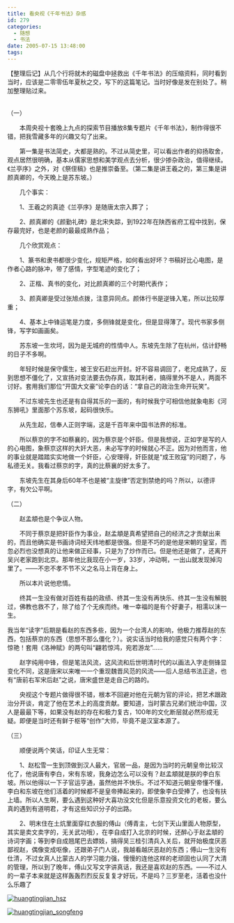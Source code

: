 ```yaml
---
title: 看央视《千年书法》杂感
id: 279
categories:
  - 随想
  - 书法
date: 2005-07-15 13:48:00
tags:
---
```


<span class="Apple-style-span" style="color:rgb(68,68,68);line-height:25px;font-family:Verdana;font-size:14px;"><div style="word-break:break-all;word-wrap:break-word;"><span class="Apple-style-span" style="font-size:14px;"><div style="word-break:break-all;word-wrap:break-word;">【整理后记】从几个行将就木的磁盘中拯救出《千年书法》的压缩资料，同时看到当时，应该是二零零伍年夏秋之交，写下的这篇笔记。当时好像是发在别处了。稍加整理贴过来。</div><div style="word-break:break-all;word-wrap:break-word;"> </div>

（一）

　　本周央视十套晚上九点的探索节目播放8集专题片《千年书法》，制作得很不错，把我雪藏多年的兴趣又勾了出来。

　　第一集是书法简史，大都是熟的。不过从简史里，可以看出作者的抑扬取舍，观点居然很明确，基本从儒家思想和美学观点去分析，很少掺杂政治，值得继续。《兰亭序》之外，对《祭侄稿》也是推崇备至。（第二集是讲王羲之的，第三集是讲颜真卿的，今天晚上是苏东坡。）

　　几个事实：

　　1、王羲之的真迹《兰亭序》是随唐太宗入葬了；

　　2、颜真卿的《颜勤礼碑》是北宋失踪，到1922年在陕西省府工程中找到，保存最完好，也是老颜的最最成熟作品；

　　几个欣赏观点：

　　1、篆书和隶书都很少变化，规矩严格，如何看出好坏？书稿好比心电图，是作者心路的脉冲，带了感情，字型笔迹的变化了；

　　2、正楷、真书的变化，对比颜真卿的三个时期代表作；

　　3、颜真卿是受过张旭点拨，注意异同点。颜体行书是逆锋入笔，所以比较厚重；

　　4、基本上中锋运笔是力度，多侧锋就是变化，但是显得薄了。现代书家多侧锋，写字如画画矣。

　　苏东坡一生坎坷，因为是无城府的性情中人。东坡先生除了在杭州，估计舒畅的日子不多啊。

　　年轻时候是保守儒生，被王安石赶出开封。好不容易调回了，老兄成熟了，反到思想不僵化了，又宣扬对变法要去伪存真，取其利者，搞得里外不是人，两面不讨好。套用我们那位“开国大文豪”论李白的话：“拿自己的政治生命开玩笑”。

　　不过东坡先生也还是有自得其乐的一面的，有时候我宁可相信他就象电影《河东狮吼》里面那个苏东坡，起码很快乐。

　　从先生起，信奉人正则字端，这是千百年来中国书法界的标准。

　　所以蔡京的字不如蔡襄的，因为蔡京是个奸臣。但是我想说，正如字是写的人的心电图，象蔡京这样的大奸大恶，未必写字的时候就心不正。因为对他而言，他的事业就是踏踏实实地做一个奸臣，心安理得，奸臣就是“成王败寇”的问题了，与私德无关。我看过蔡京的字，真的比蔡襄的好太多了。

　　东坡先生在其身后60年不也是被“主旋律”否定到禁绝的吗？所以，以德评字，有欠公平啊。

（二）

　　赵孟頫也是个争议人物。

　　不同于蔡京是把奸臣作为事业，赵孟頫是真希望把自己的经济之才贡献出来的，而且他确实是书画诗词经天纬地都是很强。但是不巧的是他是宋朝的皇室，而忽必烈也没想真的让他来做正经事，只是为了炒作而已。但是他还是做了，还离开吴兴老家跑到北京。那年他比我现在小一岁，33岁，冲动啊，一出山就发现掉沟里了。——不忠不孝不节不义之名马上背在身上。

　　所以本片说他悲情。

　　终其一生没有做对百姓有益的政绩、终其一生没有再快乐、终其一生没有解脱过，佛教也救不了，除了给了个无疾而终。唯一幸福的是有个好妻子，相濡以沫一生。

我当年“读字”后期是看赵的东西多些，因为一个台湾人的影响，他极力推荐赵的东西，包括蔡京的东西（思想不那么僵化？）。说实话当时给我的感觉只有两个字：惊艳！套用《洛神赋》的两句叫“翩若惊鸿，宛若游龙”……

　　赵字纯用中锋，但是笔法风流，这风流和后世明清时代的以画法入字走侧锋显变化不同，这是唐宋以来唯一一个重现魏晋风范的风流——后人总结书法正途，也有“唐前右军宋后赵”之说，唐宋盛世是走自己的路的。

　　央视这个专题片做得很不错，根本不回避对他在元朝为官的评论，把艺术跟政治分开谈，肯定了他在艺术上的高度贡献。要知道，当时蒙古兄弟们统治中国，汉人是最最下等，如果没有赵的存在和极力复古，100年的文化断层就必然形成无疑。即便是当时还有鲜于枢等“创作”大师，毕竟不是汉室本源了。

（三）

　　顺便说两个笑话，印证人生无常：

　　1、赵松雪一生到顶做到汉人最大，官居一品，是因为当时的元朝皇帝比较汉化了，他说唐有李白，宋有东坡，我身边怎么可以没有？赵孟頫就是朕的李白东坡。所以他得以一下子官运亨通，虽然他并不快乐。不过不知道元朝皇帝懂不懂，李白和东坡在他们活着的时候都不是皇帝捧起来的，即使象李白受捧了，也没有扶上墙。所以人生啊，要么遇到这种好大喜功没文化但是乐意投资文化的老板，要么真的遇到有道明君，才有这些知识分子的出路。

　　2、明末住在土炕里面穿红衣服的傅山（傅青主，七剑下天山里面人物原型，其实是卖文卖字的，无关武功哦），在李自成打入北京的时候，还醉心于赵孟頫的诗词字画；等到李自成翘尾巴去嫖妓，搞得吴三桂引清兵入关后，就开始极度厌恶鄙视赵，偶像变成呕像，还跟弟子门人说，我越看越厌恶赵的东西；傅山一生没有仕清，不过女真人比蒙古人的学习能力强，慢慢的连他这样的老顽固也认同了大清的管理，所以到了晚年，傅山又写文字讲真话，我还是喜欢赵的东西。——不过人的一辈子本来就是这样轰轰烈烈反反复复才好玩，不是吗？三岁至老，活着也没什么乐趣了

[![huangtingjian_hsz](http://byfiles.storage.live.com/y1puWz0KDUhvbGSnZ6N65iby2CvYtUk4HUGzpqo295AwT-GC1psYQwKcQZGTbae-CWYq7vOYb2rqOI)](http://byfiles.storage.live.com/y1puWz0KDUhvbGSnZ6N65iby2CvYtUk4HUGzpqo295AwT-GC1psYQwKcQZGTbae-CWYq7vOYb2rqOI)

[![huangtingjian_songfeng](http://byfiles.storage.live.com/y1puWz0KDUhvbH0c8tjNqXg1QXCwDnyyw8Ife9q67x7VCV0pUqDpTCl_XDr2PoGR8B76irYupAPKIs)](http://byfiles.storage.live.com/y1puWz0KDUhvbH0c8tjNqXg1QXCwDnyyw8Ife9q67x7VCV0pUqDpTCl_XDr2PoGR8B76irYupAPKIs)
</span></div></span>
